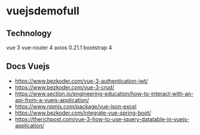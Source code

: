 # vuejsdemofull


## Technology
vue 3
vue-router 4
axios 0.21.1
bootstrap 4

## Docs Vuejs
- https://www.bezkoder.com/vue-3-authentication-jwt/
- https://www.bezkoder.com/vue-3-crud/
- https://www.section.io/engineering-education/how-to-interact-with-an-api-from-a-vuejs-application/
- https://www.npmjs.com/package/vue-json-excel
- https://www.bezkoder.com/integrate-vue-spring-boot/
- https://therichpost.com/vue-3-how-to-use-jquery-datatable-in-vuejs-application/


